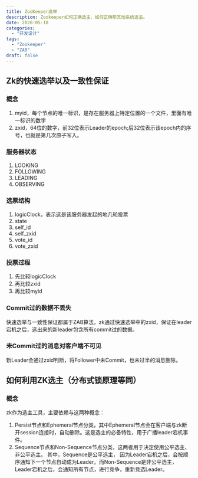 ```yaml
---
title: ZooKeeper选举
description: Zookeeper如何正确选主、如何正确帮其他系统选主。
date: 2020-05-18
categories:
  - "开发设计"
tags:
  - "Zookeeper"
  - "ZAB"
draft: false
---
```


## Zk的快速选举以及一致性保证
### 概念
1. myid，每个节点的唯一标识，是存在服务器上特定位置的一个文件，里面有唯一标识的数字
2. zxid，64位的数字，前32位表示Leader的epoch;后32位表示该epoch内的序号，也就是第几次原子写入。

### 服务器状态
1. LOOKING
2. FOLLOWING
3. LEADING
4. OBSERVING

### 选票结构
1. logicClock，表示这是该服务器发起的地几轮投票
2. state
3. self_id
4. self_zxid
5. vote_id
6. vote_zxid

### 投票过程
1. 先比较logicClock
2. 再比较zxid
3. 再比较myid

### Commit过的数据不丢失
快速选举与一致性保证都属于ZAB算法，zk通过快速选举中的zxid，保证在leader宕机之后，选出来的新leader包含所有commit过的数据。

### 未Commit过的消息对客户端不可见
新Leader会通过zxid判断，将Follower中未Commit，也未过半的消息删除。

## 如何利用ZK选主（分布式锁原理等同）
### 概念
zk作为选主工具，主要依赖与这两种概念：
1. Persist节点和Ephemeral节点分类，其中Ephemeral节点会在客户端与zk断开session连接时，自动删除。这是选主的必备特性，用于广播leader宕机事件。
2. Sequence节点和Non-Sequence节点分类，这两者用于决定使用公平选主、非公平选主。
    其中，Sequence是公平选主， 因为Leader宕机之后，会按顺序通知下一个节点自动成为Leader。而Non-Sequence是非公平选主，Leader宕机之后，会通知所有节点，进行竞争，重新竞选Leader。